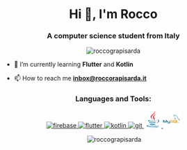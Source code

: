 <h1 align="center">Hi 👋, I'm Rocco</h1>
<h3 align="center">A computer science student from Italy</h3>

<p align="center"> <img src="https://komarev.com/ghpvc/?username=roccograpisarda&label=Profile%20views&color=0e75b6&style=flat" alt="roccograpisarda" /> </p>

- 🌱 I’m currently learning **Flutter** and **Kotlin**

- 📫 How to reach me **inbox@roccorapisarda.it**

<p align="center">
</p>

<h3 align="center">Languages and Tools:</h3>
<p align="center">
  
  <a href="https://firebase.google.com/" target="_blank" rel="noreferrer">
    <img src="https://www.vectorlogo.zone/logos/firebase/firebase-icon.svg" alt="firebase" width="40" height="40"/>
  </a> 
  
  <a href="https://flutter.dev" target="_blank" rel="noreferrer"> 
    <img src="https://www.vectorlogo.zone/logos/flutterio/flutterio-icon.svg" alt="flutter" width="40" height="40"/>
  </a>

  <a href="https://kotlinlang.org" target="_blank" rel="noreferrer"> 
    <img src="https://www.vectorlogo.zone/logos/kotlinlang/kotlinlang-icon.svg" alt="kotlin" width="40" height="40"/>
  </a>
  
  <a href="https://git-scm.com/" target="_blank" rel="noreferrer">
    <img src="https://www.vectorlogo.zone/logos/git-scm/git-scm-icon.svg" alt="git" width="40" height="40"/>
  </a>
  
  <a href="https://www.java.com" target="_blank" rel="noreferrer">
    <img src="https://raw.githubusercontent.com/devicons/devicon/master/icons/java/java-original.svg" alt="java" width="40" height="40"/>
  </a>
  
  <a href="https://www.mysql.com/" target="_blank" rel="noreferrer">
    <img src="https://raw.githubusercontent.com/devicons/devicon/master/icons/mysql/mysql-original-wordmark.svg" alt="mysql" width="40" height="40"/>
  </a>
  
</p>

<p align ="center">&nbsp;<img align="center" src="https://github-readme-stats.vercel.app/api?username=roccograpisarda&show_icons=true&locale=en" alt="roccograpisarda" /></p>


